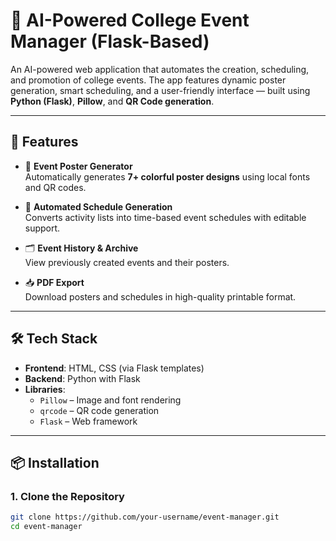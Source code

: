 # 🎉 AI-Powered College Event Manager (Flask-Based)

An AI-powered web application that automates the creation, scheduling, and promotion of college events. The app features dynamic poster generation, smart scheduling, and a user-friendly interface — built using **Python (Flask)**, **Pillow**, and **QR Code generation**.

---

## 🚀 Features

- 🎨 **Event Poster Generator**  
  Automatically generates **7+ colorful poster designs** using local fonts and QR codes.

- 📅 **Automated Schedule Generation**  
  Converts activity lists into time-based event schedules with editable support.

- 🗂️ **Event History & Archive**  
  View previously created events and their posters.

- 📥 **PDF Export**  
  Download posters and schedules in high-quality printable format.

---

## 🛠️ Tech Stack

- **Frontend**: HTML, CSS (via Flask templates)
- **Backend**: Python with Flask
- **Libraries**:
  - `Pillow` – Image and font rendering
  - `qrcode` – QR code generation
  - `Flask` – Web framework

---

## 📦 Installation

### 1. Clone the Repository
```bash
git clone https://github.com/your-username/event-manager.git
cd event-manager
